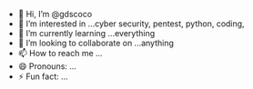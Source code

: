 - 👋 Hi, I’m @gdscoco
- 👀 I’m interested in ...cyber security, pentest, python, coding, 
- 🌱 I’m currently learning ...everything 
- 💞️ I’m looking to collaborate on ...anything
- 📫 How to reach me ...
- 😄 Pronouns: ...
- ⚡ Fun fact: ...

<!---
gdscoco/gdscoco is a ✨ special ✨ repository because its `README.md` (this file) appears on your GitHub profile.
You can click the Preview link to take a look at your changes.
--->
